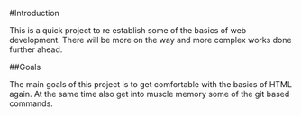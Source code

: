 #Introduction

This is a quick project to re establish some of the basics of web development. There will be more on the way and more complex works done further ahead.

##Goals

The main goals of this project is to get comfortable with the basics of HTML again. At the same time also get into muscle memory some of the git based commands.